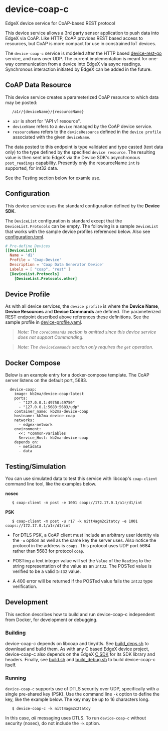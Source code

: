 # device-coap-c

EdgeX device service for CoAP-based REST protocol

This device service allows a 3rd party sensor application to push data into EdgeX via CoAP. Like HTTP, CoAP provides REST based access to resources, but CoAP is more compact for use in constrained IoT devices.

The `device-coap-c` service is modeled after the HTTP based [device-rest-go](https://github.com/edgexfoundry/device-rest-go) service, and runs over UDP. The current implementation is meant for one-way communication from a device into EdgeX via async readings. Synchronous interaction initiated by EdgeX can be added in the future.


## CoAP Data Resource

This device service creates a parameterized CoAP resource to which data may be posted:

```
   /a1r/{deviceName}/{resourceName}
```

- `a1r` is short for "API v1 resource".
- `deviceName` refers to a `device` managed by the CoAP device service.
- `resourceName` refers to the `deviceResource` defined in the `device profile` associated with the given `deviceName`.

The data posted to this endpoint is type validated and type casted (text data only) to the type defined by the specified `device resource`. The resulting value is then sent into EdgeX via the Device SDK's asynchronous `post_readings` capability. Presently only the resourceName `int` is supported, for int32 data.

See the Testing section below for examle use.


## Configuration

This device service uses the standard configuration defined by the **Device SDK**.

The `DeviceList` configuration is standard except that the `DeviceList.Protocols` can be empty. The following is a sample `DeviceList` that works with the sample device profiles referenced below. Also see [configuration.toml](./res/configuration.toml).

```toml
# Pre-define Devices
[[DeviceList]]
  Name = 'd1'
  Profile = 'Coap-Device'
  Description = 'Coap Data Generator Device'
  Labels = [ "coap", "rest" ]
  [DeviceList.Protocols]
    [DeviceList.Protocols.other]
```

## Device Profile

As with all device services, the `device profile` is where the **Device Name**, **Device Resources** and **Device Commands** are defined. The parameterized REST endpoint described above references these definitions. See the sample profile in [device-profile.yaml](./res/device-profile.yaml).

> *Note: The `coreCommands` section is omitted since this device service does not support Commanding.*

> *Note: The `deviceCommands` section only requires the `get` operation.*

## Docker Compose

Below is an example entry for a docker-compose template. The CoAP server listens on the default port, 5683.

```
  device-coap:
    image: kb2ma/device-coap:latest
    ports:
      - "127.0.0.1:49750:49750"
      - "127.0.0.1:5683:5683/udp"
    container_name: kb2ma-device-coap
    hostname: kb2ma-device-coap
    networks:
      - edgex-network
    environment:
      <<: *common-variables
      Service_Host: kb2ma-device-coap
    depends_on:
      - metadata
      - data
```

## Testing/Simulation

You can use simulated data to test this service with libcoap's `coap-client` command line tool, like the examples below.

**nosec**
```
   $ coap-client -m post -e 1001 coap://172.17.0.1/a1r/d1/int
```
**PSK**
```
   $ coap-client -m post -u r17 -k nitt4agm2c2tatcy -e 1001 coaps://172.17.0.1/a1r/d1/int
```

  * For DTLS PSK, a CoAP client must include an arbitrary user identity via the `-u` option as well as the same key the server uses. Also notice the protocol in the address is `coaps`. This protocol uses UDP port 5684 rather than 5683 for protocol `coap`.

  * POSTing a text integer value will set the  `Value` of the `Reading` to the string representation of the value as an `Int32`. The POSTed value is verified to be a valid `Int32` value.

  * A 400 error will be returned if the POSTed value fails the `Int32` type verification.

## Development

This section describes how to build and run device-coap-c independent from Docker, for development or debugging.

### Building

device-coap-c depends on libcoap and tinydtls. See [build_deps.sh](scripts/build_deps.sh) to download and build them. As with any C based EdgeX device project, device-coap-c also depends on the EdgeX [C SDK](https://github.com/edgexfoundry/device-sdk-c/blob/master) for its SDK library and headers. Finally, see [build.sh](scripts/build.sh) and [build_debug.sh](scripts/build_debug.sh) to build device-coap-c itself.

### Running

`device-coap-c` supports use of DTLS security over UDP, specifically with a single pre-shared key (PSK). Use the command line `-k` option to define the key, like the example below. The key may be up to 16 characters long.

```
   $ device-coap-c -k nitt4agm2c2tatcy
```

In this case, *all* messaging uses DTLS. To run `device-coap-c` without security (nosec), do not include the `-k` option.
